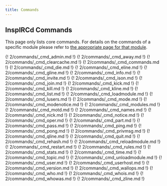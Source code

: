 ```yaml
---
title: Commands
---
```


## InspIRCd Commands

This page only lists core commands. For details on the commands of a specific module please refer to [the appropriate page for that module](/2/modules).

{! 2/commands/_cmd_admin.md !}
{! 2/commands/_cmd_away.md !}
{! 2/commands/_cmd_clearcache.md !}
{! 2/commands/_cmd_commands.md !}
{! 2/commands/_cmd_die.md !}
{! 2/commands/_cmd_eline.md !}
{! 2/commands/_cmd_gline.md !}
{! 2/commands/_cmd_info.md !}
{! 2/commands/_cmd_invite.md !}
{! 2/commands/_cmd_ison.md !}
{! 2/commands/_cmd_join.md !}
{! 2/commands/_cmd_kick.md !}
{! 2/commands/_cmd_kill.md !}
{! 2/commands/_cmd_kline.md !}
{! 2/commands/_cmd_list.md !}
{! 2/commands/_cmd_loadmodule.md !}
{! 2/commands/_cmd_lusers.md !}
{! 2/commands/_cmd_mode.md !}
{! 2/commands/_cmd_modenotice.md !}
{! 2/commands/_cmd_modules.md !}
{! 2/commands/_cmd_motd.md !}
{! 2/commands/_cmd_names.md !}
{! 2/commands/_cmd_nick.md !}
{! 2/commands/_cmd_notice.md !}
{! 2/commands/_cmd_oper.md !}
{! 2/commands/_cmd_part.md !}
{! 2/commands/_cmd_pass.md !}
{! 2/commands/_cmd_ping.md !}
{! 2/commands/_cmd_pong.md !}
{! 2/commands/_cmd_privmsg.md !}
{! 2/commands/_cmd_qline.md !}
{! 2/commands/_cmd_quit.md !}
{! 2/commands/_cmd_rehash.md !}
{! 2/commands/_cmd_reloadmodule.md !}
{! 2/commands/_cmd_restart.md !}
{! 2/commands/_cmd_rules.md !}
{! 2/commands/_cmd_stats.md !}
{! 2/commands/_cmd_time.md !}
{! 2/commands/_cmd_topic.md !}
{! 2/commands/_cmd_unloadmodule.md !}
{! 2/commands/_cmd_user.md !}
{! 2/commands/_cmd_userhost.md !}
{! 2/commands/_cmd_version.md !}
{! 2/commands/_cmd_wallops.md !}
{! 2/commands/_cmd_who.md !}
{! 2/commands/_cmd_whois.md !}
{! 2/commands/_cmd_whowas.md !}
{! 2/commands/_cmd_zline.md !}
